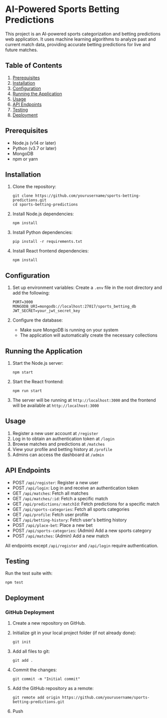 # AI-Powered Sports Betting Predictions

This project is an AI-powered sports categorization and betting predictions web application. It uses machine learning algorithms to analyze past and current match data, providing accurate betting predictions for live and future matches.

## Table of Contents

1. [Prerequisites](#prerequisites)
2. [Installation](#installation)
3. [Configuration](#configuration)
4. [Running the Application](#running-the-application)
5. [Usage](#usage)
6. [API Endpoints](#api-endpoints)
7. [Testing](#testing)
8. [Deployment](#deployment)

## Prerequisites

- Node.js (v14 or later)
- Python (v3.7 or later)
- MongoDB
- npm or yarn

## Installation

1. Clone the repository:
   ```
   git clone https://github.com/yourusername/sports-betting-predictions.git
   cd sports-betting-predictions
   ```

2. Install Node.js dependencies:
   ```
   npm install
   ```

3. Install Python dependencies:
   ```
   pip install -r requirements.txt
   ```

4. Install React frontend dependencies:
   ```
   npm install
   ```

## Configuration

1. Set up environment variables:
   Create a `.env` file in the root directory and add the following:
   ```
   PORT=3000
   MONGODB_URI=mongodb://localhost:27017/sports_betting_db
   JWT_SECRET=your_jwt_secret_key
   ```

2. Configure the database:
   - Make sure MongoDB is running on your system
   - The application will automatically create the necessary collections

## Running the Application

1. Start the Node.js server:
   ```
   npm start
   ```

2. Start the React frontend:
   ```
   npm run start
   ```

3. The server will be running at `http://localhost:3000` and the frontend will be available at `http://localhost:3000`

## Usage

1. Register a new user account at `/register`
2. Log in to obtain an authentication token at `/login`
3. Browse matches and predictions at `/matches`
4. View your profile and betting history at `/profile`
5. Admins can access the dashboard at `/admin`

## API Endpoints

- POST `/api/register`: Register a new user
- POST `/api/login`: Log in and receive an authentication token
- GET `/api/matches`: Fetch all matches
- GET `/api/matches/:id`: Fetch a specific match
- GET `/api/predictions/:matchId`: Fetch predictions for a specific match
- GET `/api/sports-categories`: Fetch all sports categories
- GET `/api/profile`: Fetch user profile
- GET `/api/betting-history`: Fetch user's betting history
- POST `/api/place-bet`: Place a new bet
- POST `/api/sports-categories`: (Admin) Add a new sports category
- POST `/api/matches`: (Admin) Add a new match

All endpoints except `/api/register` and `/api/login` require authentication.

## Testing

Run the test suite with:

```
npm test
```

## Deployment

### GitHub Deployment

1. Create a new repository on GitHub.

2. Initialize git in your local project folder (if not already done):
   ```
   git init
   ```

3. Add all files to git:
   ```
   git add .
   ```

4. Commit the changes:
   ```
   git commit -m "Initial commit"
   ```

5. Add the GitHub repository as a remote:
   ```
   git remote add origin https://github.com/yourusername/sports-betting-predictions.git
   ```

6. Push
